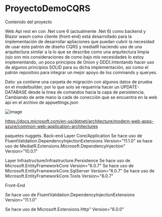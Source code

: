# ProyectoDemoCQRS

Contenido del proyecto

Web Api rest en con .Net core 6 (actualmente .Net 6) como backend y Blazor wasm como cliente (front-end)
está desarrollado para la implementación de desarrollar apliaciones que puedan cubrir la necesidad de usar este patrón de diseño CQRS y mediatR
haciendo uso de una arquitectura similar a la lo que se describe como una arquitectura limpia (ojo son mis consideraciones de como bajo mis necesidades lo estoy implementando, un poco principios de Onion y DDD).Intentando hacer uso de algunos principios SOLID para su dicha implementación, así como el patrón repositoio para integrar un mejor apoyo de los commands y queryes.

Dato: ya contiene una carpeta de migración con algunos datos de prueba en el modelbuilder, por lo que solo se requeriria hacer un UPDATE-DATABASE desde la linea de comandos hacia la capa de persistencia. Cambiando de ante mano la cade de conección que se encuentra en la web api en el archivo de appsettings.json

![image](https://user-images.githubusercontent.com/49702705/182452269-b2aa2924-5b72-4ac9-9edc-59c97fe913ef.png)

https://docs.microsoft.com/en-us/dotnet/architecture/modern-web-apps-azure/common-web-application-architectures

paquetes nuggets.
Back-end
Layer Core/Application
Se hace uso de FluentValidation.DependencyInjectionExtensions Version="11.1.0" 
se hace uso de MediatR.Extensions.Microsoft.DependencyInjection" Version="10.0.1"

Layer Infrastructure/Infrastructure.Persistence 
Se hace uso de Microsoft.EntityFrameworkCore Version="6.0.7"
Se hace uso de Microsoft.EntityFrameworkCore.SqlServer Version="6.0.7" 
Se hace uso de Microsoft.EntityFrameworkCore.Tools Version="6.0.7"


Front-End

Se hace uso de FluentValidation.DependencyInjectionExtensions Version="11.1.0" 

 Se hace uso de Microsoft.Extensions.Http" Version="6.0.0" 

